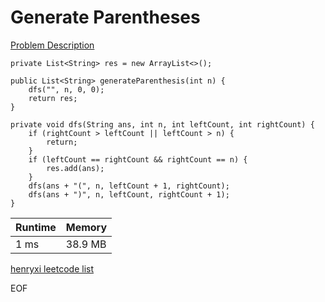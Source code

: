 # Generate Parentheses
[Problem Description](https://leetcode.com/problems/generate-parentheses/)

```
private List<String> res = new ArrayList<>();

public List<String> generateParenthesis(int n) {
    dfs("", n, 0, 0);
    return res;
}

private void dfs(String ans, int n, int leftCount, int rightCount) {
    if (rightCount > leftCount || leftCount > n) {
        return;
    }
    if (leftCount == rightCount && rightCount == n) {
        res.add(ans);
    }
    dfs(ans + "(", n, leftCount + 1, rightCount);
    dfs(ans + ")", n, leftCount, rightCount + 1);
}
```

| Runtime       | Memory     | 
| :------------- | :---------- |
| 1 ms | 38.9 MB	   |


[henryxi leetcode list](http://www.henryxi.com/leetcode)

EOF